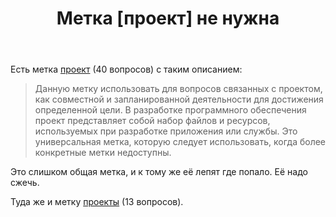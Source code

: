 ﻿---
title: "Метка [проект] не нужна"
se.owner.user_id: 507426
se.owner.display_name: "wchistow"
se.owner.link: "https://ru.meta.stackoverflow.com/users/507426/wchistow"
se.link: "https://ru.meta.stackoverflow.com/questions/12946/%d0%9c%d0%b5%d1%82%d0%ba%d0%b0-%d0%bf%d1%80%d0%be%d0%b5%d0%ba%d1%82-%d0%bd%d0%b5-%d0%bd%d1%83%d0%b6%d0%bd%d0%b0"
se.question_id: 12946
se.post_type: question
---
<p>Есть метка <a href="https://ru.stackoverflow.com/questions/tagged/%d0%bf%d1%80%d0%be%d0%b5%d0%ba%d1%82" class="post-tag" title="показать вопросы с меткой [проект]" aria-label="показать вопросы с меткой [проект]" rel="tag" aria-labelledby="tag-проект-tooltip-container">проект</a> (40 вопросов) с таким описанием:</p>
<blockquote>
<p>Данную метку использовать для вопросов связанных с проектом, как совместной и запланированной деятельности для достижения определенной цели. В разработке программного обеспечения проект представляет собой набор файлов и ресурсов, используемых при разработке приложения или службы. Это универсальная метка, которую следует использовать, когда более конкретные метки недоступны.</p>
</blockquote>
<p>Это слишком общая метка, и к тому же её лепят где попало. Её надо сжечь.</p>
<p>Туда же и метку <a href="https://ru.stackoverflow.com/questions/tagged/%d0%bf%d1%80%d0%be%d0%b5%d0%ba%d1%82%d1%8b" class="post-tag" title="показать вопросы с меткой [проекты]" aria-label="показать вопросы с меткой [проекты]" rel="tag" aria-labelledby="tag-проекты-tooltip-container">проекты</a> (13 вопросов).</p>
